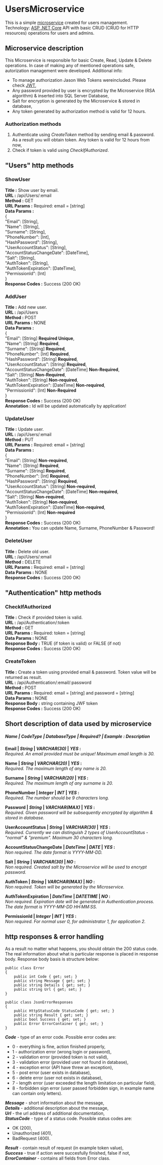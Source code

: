# UsersMicroservice 

This is a simple [microservice](https://docs.microsoft.com/pl-pl/dotnet/standard/microservices-architecture/multi-container-microservice-net-applications/data-driven-crud-microservice) created for users management.  
Technology: [ASP .NET Core](https://docs.microsoft.com/pl-pl/aspnet/core/?view=aspnetcore-2.1) API with basic CRUD (CRUD for HTTP resources) operations for users and admins.

## Microservice description

This Microservice is responsible for basic Create, Read, Update & Delete operations. In case of making any of mentioned operations safe, autorization management were developed. Additional info:  
* To manage authorization Jason Web Tokens wereincluded. Please check [JWT](https://jwt.io/),
* Any password provided by user is encrypted by the Microservice (RSA algorithm) & inserted into SQL Server Database,
* Salt for encryption is generated by the Microservice & stored in database,
* Any token generated by authorization method is valid for 12 hours.

### Authorization methods

1. Authenticate using _CreateToken_ method by sending email & password. As a result you will obtain token. Any token is valid for 12 hours from now,
2. Check if token is valid using _CheckIfAuthorized_. 

## "Users" http methods

### ShowUser 

**Title :** Show user by email.  
**URL :** /api/Users/:email  
**Method :** GET  
**URL Params :** Required: email = [string]   
**Data Params :**  
{  
  "Email": [String],   
  "Name": [String],  
  "Surname": [String],   
  "PhoneNumber": [Int],  
  "HashPassword": [String],  
  "UserAccountStatus": [String],  
  "AccountStatusChangeDate": [DateTime],  
  "Salt": [String],  
  "AuthToken": [String],   
  "AuthTokenExpiration": [DateTime],  
  "PermissionId": [Int]  
}      
**Response Codes :** Success (200 OK) 


### AddUser

**Title :** Add new user.  
**URL :** /api/Users  
**Method :** POST  
**URL Params :**  NONE  
**Data Params :**  
{  
  "Email": [String] **Required Unique**,   
  "Name": [String] **Required**,  
  "Surname": [String] **Required**,   
  "PhoneNumber": [Int] **Required**,  
  "HashPassword": [String] **Required**,  
  "UserAccountStatus": [String] **Required**,  
  "AccountStatusChangeDate": [DateTime] **Non-Required**,  
  "Salt": [String] **Non-Required**,  
  "AuthToken": [String] **Non-required**,   
  "AuthTokenExpiration": [DateTime] **Non-required**,  
  "PermissionId": [Int]  **Non-Required**   
}   
**Response Codes :** Success (200 OK)  
**Annotation :** Id will be updated automatically by application!  


### UpdateUser

**Title :** Update user.  
**URL :** /api/Users/:email  
**Method :** PUT  
**URL Params :** Required: email = [string]   
**Data Params :**   
{  
  "Email": [String] **Non-required**,   
  "Name": [String] **Required**,  
  "Surname": [String] **Required**,   
  "PhoneNumber": [Int] **Required**,  
  "HashPassword": [String] **Required**,  
  "UserAccountStatus": [String] **Non-required**,  
  "AccountStatusChangeDate": [DateTime] **Non-required**,  
  "Salt": [String] **Non-required**,  
  "AuthToken": [String] **Non-required**,   
  "AuthTokenExpiration": [DateTime] **Non-required**,  
  "PermissionId": [Int] **Non-required**  
}      
**Response Codes :** Success (200 OK)  
**Annotation :** You can update Name, Surname, PhoneNumber & Password! 


### DeleteUser

**Title :** Delete old user.  
**URL :** /api/Users/:email  
**Method :** DELETE  
**URL Params :** Required: email = [string]   
**Data Params :** NONE  
**Response Codes :** Success (200 OK)


## "Authentication" http methods

### CheckIfAuthorized 

**Title :** Check if provided token is valid.  
**URL :** /api/Authentication/:token  
**Method :** GET  
**URL Params :** Required: token = [string]   
**Data Params :**  NONE  
**Response Body :** TRUE (if token is valid) or FALSE (if not)  
**Response Codes :** Success (200 OK)  

### CreateToken

**Title :** Create a token using provided email & password. Token value will be returned as result.   
**URL :** /api/Authentication/:email/:password  
**Method :** POST  
**URL Params :** Required: email = [string] and password = [string]  
**Data Params :**  NONE  
**Response Body :** string containing JWF token  
**Response Codes :** Success (200 OK)  


## Short description of data used by microservice

##### **_Name_** | **_CodeType_** | **_DatabaseType_** | **_Required?_** | **_Example_** : **_Description_**
  
**Email | _String_ | _VARCHAR(30)_ | _YES_ :**   
_Required. An email provided must be unique! Maximum email length is 30._  
 
**Name | _String_ | _VARCHAR(20)_ |  _YES_ :**  
_Required. The maximum length of any name is 20._  

**Surname | _String_ | _VARCHAR(20)_ | _YES_ :**  
_Required. The maximum length of any surname is 20._  

**PhoneNumber | _Integer_ | _INT_ | _YES_ :**  
_Required. The number should be 9 characters long._  

**Password | _String_ | _VARCHAR(MAX)_ | _YES_ :**   
_Required. Given password will be subsequently encrypted by algorithm & stored in database._  

**UserAccountStatus | _String_ | _VARCHAR(30)_ |  _YES_ :**  
_Required. Currently we can distinguish 2 types of UserAccountStatus - "normal" & "premium". Maximum 30 characters long._  

**AccountStatusChangeDate | _DateTime_ | _DATE_ | _YES_ :**  
_Non required. The date format is YYYY-MM-DD._  

**Salt | _String_ | _VARCHAR(30)_ | _NO_ :**    
_Non required. Created salt by the Microservice will be used to encrypt password._  

**AuthToken | _String_ | _VARCHAR(MAX)_ | _NO_ :**  
_Non required. Token will be generated by the Microservice._  

**AuthTokenExpiration | _DateTime_ | _DATETIME_ | _NO_ :**  
_Non required. Expiration date will be generated in Authentication process. The date format is YYYY-MM-DD HH:MM:SS._  

**PermissionId | _Integer_ | _INT_ | _YES_ :**  
_Non required. For normal user 0, for administrator 1, for application 2._  

## http responses & error handling

As a result no matter what happens, you should obtain the 200 status code. The real information about what is particular response is placed in response body. Response body basis is structure below:

	public class Error
    {
        public int Code { get; set; }
        public string Message { get; set; }
        public string Details { get; set; }
        public string Url { get; set; }
    }
    
    public class JsonErrorResponses
    {
        public HttpStatusCode StatusCode { get; set; }
        public string Result { get; set; }
        public bool Success { get; set; }
        public Error ErrorContainer { get; set; }
    }

**_Code_** - type of an error code. Possible error codes are:

* 0 - everything is fine, action finished properly,
* 1 - authorization error (wrong login or password),
* 2 - validation error (provided token is not valid),
* 3 - validation error (provided user not found in database),
* 4 - exception error (API have threw an exception),
* 5 - post error (user exists in database),
* 6 - delete error (user not exists in database),
* 7 - length error (user exceeded the length limitation on particular field),
* 8 - forbidden sign error (user passed forbidden sign, in example name can contain only letters). 

**_Message_** - short information about the message,  
**_Details_** - additional description about the message,  
**_Url_** - the url address of additional documentation,  
**_StatusCode_** - type of a status code. Possible status codes are:

* OK (200),
* Unauthorized (401),
* BadRequest (400).  

**_Result_** - contain result of request (in example token value),  
**_Success_** - true if action were succesfully finished, false if not,  
**_ErrorContainer_** - contains all fields from Error class.

